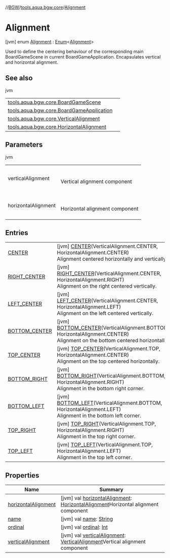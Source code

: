 //[BGW](../../../index.md)/[tools.aqua.bgw.core](../index.md)/[Alignment](index.md)



# Alignment  
 [jvm] enum [Alignment](index.md) : [Enum](https://kotlinlang.org/api/latest/jvm/stdlib/kotlin/-enum/index.html)<[Alignment](index.md)> 

Used to define the centering behaviour of the corresponding main BoardGameScene in current BoardGameApplication. Encapsulates vertical and horizontal alignment.

   


## See also  
  
jvm  
  
| | |
|---|---|
| <a name="tools.aqua.bgw.core/Alignment///PointingToDeclaration/"></a>[tools.aqua.bgw.core.BoardGameScene](../-board-game-scene/index.md)| <a name="tools.aqua.bgw.core/Alignment///PointingToDeclaration/"></a>|
| <a name="tools.aqua.bgw.core/Alignment///PointingToDeclaration/"></a>[tools.aqua.bgw.core.BoardGameApplication](../-board-game-application/index.md)| <a name="tools.aqua.bgw.core/Alignment///PointingToDeclaration/"></a>|
| <a name="tools.aqua.bgw.core/Alignment///PointingToDeclaration/"></a>[tools.aqua.bgw.core.VerticalAlignment](../-vertical-alignment/index.md)| <a name="tools.aqua.bgw.core/Alignment///PointingToDeclaration/"></a>|
| <a name="tools.aqua.bgw.core/Alignment///PointingToDeclaration/"></a>[tools.aqua.bgw.core.HorizontalAlignment](../-horizontal-alignment/index.md)| <a name="tools.aqua.bgw.core/Alignment///PointingToDeclaration/"></a>|
  


## Parameters  
  
jvm  
  
| | |
|---|---|
| <a name="tools.aqua.bgw.core/Alignment///PointingToDeclaration/"></a>verticalAlignment| <a name="tools.aqua.bgw.core/Alignment///PointingToDeclaration/"></a><br><br>Vertical alignment component<br><br>|
| <a name="tools.aqua.bgw.core/Alignment///PointingToDeclaration/"></a>horizontalAlignment| <a name="tools.aqua.bgw.core/Alignment///PointingToDeclaration/"></a><br><br>Horizontal alignment component<br><br>|
  


## Entries  
  
| | |
|---|---|
| <a name="tools.aqua.bgw.core/Alignment.CENTER///PointingToDeclaration/"></a>[CENTER](-c-e-n-t-e-r/index.md)| <a name="tools.aqua.bgw.core/Alignment.CENTER///PointingToDeclaration/"></a> [jvm] [CENTER](-c-e-n-t-e-r/index.md)(VerticalAlignment.CENTER, HorizontalAlignment.CENTER)  <br>Alignment centered horizontally and vertically.   <br>|
| <a name="tools.aqua.bgw.core/Alignment.RIGHT_CENTER///PointingToDeclaration/"></a>[RIGHT_CENTER](-r-i-g-h-t_-c-e-n-t-e-r/index.md)| <a name="tools.aqua.bgw.core/Alignment.RIGHT_CENTER///PointingToDeclaration/"></a> [jvm] [RIGHT_CENTER](-r-i-g-h-t_-c-e-n-t-e-r/index.md)(VerticalAlignment.CENTER, HorizontalAlignment.RIGHT)  <br>Alignment on the right centered vertically.   <br>|
| <a name="tools.aqua.bgw.core/Alignment.LEFT_CENTER///PointingToDeclaration/"></a>[LEFT_CENTER](-l-e-f-t_-c-e-n-t-e-r/index.md)| <a name="tools.aqua.bgw.core/Alignment.LEFT_CENTER///PointingToDeclaration/"></a> [jvm] [LEFT_CENTER](-l-e-f-t_-c-e-n-t-e-r/index.md)(VerticalAlignment.CENTER, HorizontalAlignment.LEFT)  <br>Alignment on the left centered vertically.   <br>|
| <a name="tools.aqua.bgw.core/Alignment.BOTTOM_CENTER///PointingToDeclaration/"></a>[BOTTOM_CENTER](-b-o-t-t-o-m_-c-e-n-t-e-r/index.md)| <a name="tools.aqua.bgw.core/Alignment.BOTTOM_CENTER///PointingToDeclaration/"></a> [jvm] [BOTTOM_CENTER](-b-o-t-t-o-m_-c-e-n-t-e-r/index.md)(VerticalAlignment.BOTTOM, HorizontalAlignment.CENTER)  <br>Alignment on the bottom centered horizontally.   <br>|
| <a name="tools.aqua.bgw.core/Alignment.TOP_CENTER///PointingToDeclaration/"></a>[TOP_CENTER](-t-o-p_-c-e-n-t-e-r/index.md)| <a name="tools.aqua.bgw.core/Alignment.TOP_CENTER///PointingToDeclaration/"></a> [jvm] [TOP_CENTER](-t-o-p_-c-e-n-t-e-r/index.md)(VerticalAlignment.TOP, HorizontalAlignment.CENTER)  <br>Alignment on the top centered horizontally.   <br>|
| <a name="tools.aqua.bgw.core/Alignment.BOTTOM_RIGHT///PointingToDeclaration/"></a>[BOTTOM_RIGHT](-b-o-t-t-o-m_-r-i-g-h-t/index.md)| <a name="tools.aqua.bgw.core/Alignment.BOTTOM_RIGHT///PointingToDeclaration/"></a> [jvm] [BOTTOM_RIGHT](-b-o-t-t-o-m_-r-i-g-h-t/index.md)(VerticalAlignment.BOTTOM, HorizontalAlignment.RIGHT)  <br>Alignment in the bottom right corner.   <br>|
| <a name="tools.aqua.bgw.core/Alignment.BOTTOM_LEFT///PointingToDeclaration/"></a>[BOTTOM_LEFT](-b-o-t-t-o-m_-l-e-f-t/index.md)| <a name="tools.aqua.bgw.core/Alignment.BOTTOM_LEFT///PointingToDeclaration/"></a> [jvm] [BOTTOM_LEFT](-b-o-t-t-o-m_-l-e-f-t/index.md)(VerticalAlignment.BOTTOM, HorizontalAlignment.LEFT)  <br>Alignment in the bottom left corner.   <br>|
| <a name="tools.aqua.bgw.core/Alignment.TOP_RIGHT///PointingToDeclaration/"></a>[TOP_RIGHT](-t-o-p_-r-i-g-h-t/index.md)| <a name="tools.aqua.bgw.core/Alignment.TOP_RIGHT///PointingToDeclaration/"></a> [jvm] [TOP_RIGHT](-t-o-p_-r-i-g-h-t/index.md)(VerticalAlignment.TOP, HorizontalAlignment.RIGHT)  <br>Alignment in the top right corner.   <br>|
| <a name="tools.aqua.bgw.core/Alignment.TOP_LEFT///PointingToDeclaration/"></a>[TOP_LEFT](-t-o-p_-l-e-f-t/index.md)| <a name="tools.aqua.bgw.core/Alignment.TOP_LEFT///PointingToDeclaration/"></a> [jvm] [TOP_LEFT](-t-o-p_-l-e-f-t/index.md)(VerticalAlignment.TOP, HorizontalAlignment.LEFT)  <br>Alignment in the top left corner.   <br>|


## Properties  
  
|  Name |  Summary | 
|---|---|
| <a name="tools.aqua.bgw.core/Alignment/horizontalAlignment/#/PointingToDeclaration/"></a>[horizontalAlignment](horizontal-alignment.md)| <a name="tools.aqua.bgw.core/Alignment/horizontalAlignment/#/PointingToDeclaration/"></a> [jvm] val [horizontalAlignment](horizontal-alignment.md): [HorizontalAlignment](../-horizontal-alignment/index.md)Horizontal alignment component   <br>|
| <a name="tools.aqua.bgw.core/Alignment/name/#/PointingToDeclaration/"></a>[name](index.md#888516241%2FProperties%2F-1902411840)| <a name="tools.aqua.bgw.core/Alignment/name/#/PointingToDeclaration/"></a> [jvm] val [name](index.md#888516241%2FProperties%2F-1902411840): [String](https://kotlinlang.org/api/latest/jvm/stdlib/kotlin/-string/index.html)   <br>|
| <a name="tools.aqua.bgw.core/Alignment/ordinal/#/PointingToDeclaration/"></a>[ordinal](index.md#-621780211%2FProperties%2F-1902411840)| <a name="tools.aqua.bgw.core/Alignment/ordinal/#/PointingToDeclaration/"></a> [jvm] val [ordinal](index.md#-621780211%2FProperties%2F-1902411840): [Int](https://kotlinlang.org/api/latest/jvm/stdlib/kotlin/-int/index.html)   <br>|
| <a name="tools.aqua.bgw.core/Alignment/verticalAlignment/#/PointingToDeclaration/"></a>[verticalAlignment](vertical-alignment.md)| <a name="tools.aqua.bgw.core/Alignment/verticalAlignment/#/PointingToDeclaration/"></a> [jvm] val [verticalAlignment](vertical-alignment.md): [VerticalAlignment](../-vertical-alignment/index.md)Vertical alignment component   <br>|


